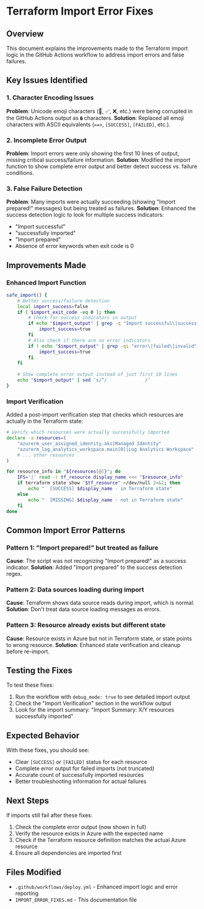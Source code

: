 # Terraform Import Error Fixes

## Overview
This document explains the improvements made to the Terraform import logic in the GitHub Actions workflow to address import errors and false failures.

## Key Issues Identified

### 1. Character Encoding Issues
**Problem**: Unicode emoji characters (🔧, ✅, ❌, etc.) were being corrupted in the GitHub Actions output as `�` characters.
**Solution**: Replaced all emoji characters with ASCII equivalents (`==>`, `[SUCCESS]`, `[FAILED]`, etc.).

### 2. Incomplete Error Output
**Problem**: Import errors were only showing the first 10 lines of output, missing critical success/failure information.
**Solution**: Modified the import function to show complete error output and better detect success vs. failure conditions.

### 3. False Failure Detection
**Problem**: Many imports were actually succeeding (showing "Import prepared!" messages) but being treated as failures.
**Solution**: Enhanced the success detection logic to look for multiple success indicators:
- "Import successful"
- "successfully imported" 
- "Import prepared"
- Absence of error keywords when exit code is 0

## Improvements Made

### Enhanced Import Function
```bash
safe_import() {
    # Better success/failure detection
    local import_success=false
    if [ $import_exit_code -eq 0 ]; then
        # Check for success indicators in output
        if echo "$import_output" | grep -q "Import successful\|successfully imported\|Import prepared"; then
            import_success=true
        fi
        # Also check if there are no error indicators
        if ! echo "$import_output" | grep -qi "error\|failed\|invalid"; then
            import_success=true
        fi
    fi
    
    # Show complete error output instead of just first 10 lines
    echo "$import_output" | sed 's/^/              /'
}
```

### Import Verification
Added a post-import verification step that checks which resources are actually in the Terraform state:

```bash
# Verify which resources were actually successfully imported
declare -a resources=(
    "azurerm_user_assigned_identity.aks|Managed Identity"
    "azurerm_log_analytics_workspace.main[0]|Log Analytics Workspace"
    # ... other resources
)

for resource_info in "${resources[@]}"; do
    IFS='|' read -r tf_resource display_name <<< "$resource_info"
    if terraform state show "$tf_resource" >/dev/null 2>&1; then
        echo "  [SUCCESS] $display_name - in Terraform state"
    else
        echo "  [MISSING] $display_name - not in Terraform state"
    fi
done
```

## Common Import Error Patterns

### Pattern 1: "Import prepared!" but treated as failure
**Cause**: The script was not recognizing "Import prepared!" as a success indicator.
**Solution**: Added "Import prepared" to the success detection regex.

### Pattern 2: Data sources loading during import
**Cause**: Terraform shows data source reads during import, which is normal.
**Solution**: Don't treat data source loading messages as errors.

### Pattern 3: Resource already exists but different state
**Cause**: Resource exists in Azure but not in Terraform state, or state points to wrong resource.
**Solution**: Enhanced state verification and cleanup before re-import.

## Testing the Fixes

To test these fixes:

1. Run the workflow with `debug_mode: true` to see detailed import output
2. Check the "Import Verification" section in the workflow output
3. Look for the import summary: "Import Summary: X/Y resources successfully imported"

## Expected Behavior

With these fixes, you should see:
- Clear `[SUCCESS]` or `[FAILED]` status for each resource
- Complete error output for failed imports (not truncated)
- Accurate count of successfully imported resources
- Better troubleshooting information for actual failures

## Next Steps

If imports still fail after these fixes:
1. Check the complete error output (now shown in full)
2. Verify the resource exists in Azure with the expected name
3. Check if the Terraform resource definition matches the actual Azure resource
4. Ensure all dependencies are imported first

## Files Modified
- `.github/workflows/deploy.yml` - Enhanced import logic and error reporting
- `IMPORT_ERROR_FIXES.md` - This documentation file
